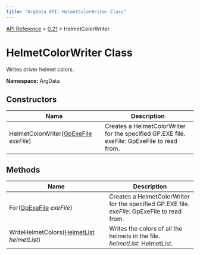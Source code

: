 ```yaml
---
title: "ArgData API: HelmetColorWriter Class"
---
```


[API Reference](/argdata/api/) &gt; [0.21](/argdata/api/0.21/) &gt; HelmetColorWriter

# HelmetColorWriter Class

Writes driver helmet colors.

**Namespace:** ArgData

## Constructors

<table class="table table-bordered table-striped ">
<thead>
  <tr>
    <th>Name</th>
    <th>Description</th>
  </tr>
</thead>
<tbody>
  <tr>
    <td>HelmetColorWriter(<a href="/argdata/api/0.21/gpexefile/">GpExeFile</a> <em>exeFile</em>)</td>
    <td>Creates a HelmetColorWriter for the specified GP.EXE file.<br /><em>exeFile</em>: GpExeFile to read from.<br /></td>
  </tr>
</tbody>
</table>


## Methods

<table class="table table-bordered table-striped ">
<thead>
  <tr>
    <th>Name</th>
    <th>Description</th>
  </tr>
</thead>
<tbody>
  <tr>
    <td>For(<a href="/argdata/api/0.21/gpexefile/">GpExeFile</a> <em>exeFile</em>)</td>
    <td>Creates a HelmetColorWriter for the specified GP.EXE file.<br /><em>exeFile</em>: GpExeFile to read from.<br /></td>
  </tr>
  <tr>
    <td>WriteHelmetColors(<a href="/argdata/api/0.21/helmetlist/">HelmetList</a> <em>helmetList</em>)</td>
    <td>Writes the colors of all the helmets in the file.<br /><em>helmetList</em>: HelmetList.<br /></td>
  </tr>
</tbody>
</table>


